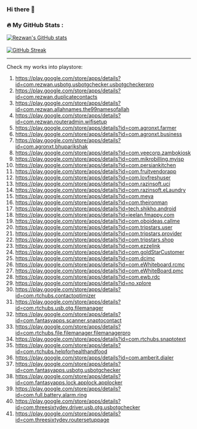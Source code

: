 ### Hi there 👋

<!-- ### 📊 Github Stats

  <p align="center"> <img src="https://github-readme-stats.vercel.app/api?username=rrsaikat&count_private=true&show_icons=true&include_all_commits=true" alt="RRSaikat | Stats" /> -->
  
  ### 🔥 My GitHub Stats :
[![Rezwan's GitHub stats](https://github-readme-stats.vercel.app/api?username=rrsaikat&show_icons=true&theme=vue-dark&hide_border=true&date_format=M%20j%5B%2C%20Y%5D)](https://github.com/rrsaikat/github-readme-stats) <br> <br>
[![GitHub Streak](http://github-readme-streak-stats.herokuapp.com?user=rrsaikat&theme=vue-dark&hide_border=true&date_format=M%20j%5B%2C%20Y%5D)](https://git.io/streak-stats)
<hr>


<!--
**rrsaikat/RRSaikat** is a ✨ _special_ ✨ repository because its `README.md` (this file) appears on your GitHub profile.

Here are some ideas to get you started:

- 🔭 I’m currently working on ...
- 🌱 I’m currently learning ...
- 👯 I’m looking to collaborate on ...
- 🤔 I’m looking for help with ...
- 💬 Ask me about ...
- 📫 How to reach me: ...
- 😄 Pronouns: ...
- ⚡ Fun fact: ...
-->

Check my works into playstore:

1.  https://play.google.com/store/apps/details?id=com.rezwan.usbotg.usbotgchecker.usbotgcheckerpro
2.  https://play.google.com/store/apps/details?id=com.rezwan.duplicatecontacts
3.  https://play.google.com/store/apps/details?id=com.rezwan.allahnames.the99namesofallah
4.  https://play.google.com/store/apps/details?id=com.rezwan.routeradmin.wifisetup
5.  https://play.google.com/store/apps/details?id=com.agronxt.farmer
6.  https://play.google.com/store/apps/details?id=com.agronxt.business
7.  https://play.google.com/store/apps/details?id=com.agronxt.bhuparikshak
8.  https://play.google.com/store/apps/details?id=com.veecorp.zambokiosk
9.  https://play.google.com/store/apps/details?id=com.mikrobilling.myisp
10. https://play.google.com/store/apps/details?id=com.persiankitchen
11. https://play.google.com/store/apps/details?id=com.fruitvendorapp
12. https://play.google.com/store/apps/details?id=com.lovfreshuser
13. https://play.google.com/store/apps/details?id=com.razinsoft.uci
14. https://play.google.com/store/apps/details?id=com.razinsoft.eLaundry
15. https://play.google.com/store/apps/details?id=com.meya
16. https://play.google.com/store/apps/details?id=com.theironman
17. https://play.google.com/store/apps/details?id=tech.shikho.android
18. https://play.google.com/store/apps/details?id=jeelan.fmappy.com
19. https://play.google.com/store/apps/details?id=com.oboideas.callme
20. https://play.google.com/store/apps/details?id=com.tripstars.user
21. https://play.google.com/store/apps/details?id=com.tripstars.provider
22. https://play.google.com/store/apps/details?id=com.tripstars.shop
23. https://play.google.com/store/apps/details?id=com.ezzelink
24. https://play.google.com/store/apps/details?id=com.goldStarCustomer
25. https://play.google.com/store/apps/details?id=com.dcimc
26. https://play.google.com/store/apps/details?id=com.eWhiteboard.rcmc
27. https://play.google.com/store/apps/details?id=com.eWhiteBoard.pmc
28. https://play.google.com/store/apps/details?id=com.ewb.rdc
29. https://play.google.com/store/apps/details?id=no.xplore
30. https://play.google.com/store/apps/details?id=com.rtchubs.contactoptimizer
31. https://play.google.com/store/apps/details?id=com.rtchubs.usb.otg.filemanager
32. https://play.google.com/store/apps/details?id=com.fantasyapps.scanner.snaptocontact
33. https://play.google.com/store/apps/details?id=com.rtchubs.file.filemanager.filemanagerpro
34. https://play.google.com/store/apps/details?id=com.rtchubs.snaptotext
35. https://play.google.com/store/apps/details?id=com.rtchubs.helpforhealthandfood
36. https://play.google.com/store/apps/details?id=com.amberit.dialer
37. https://play.google.com/store/apps/details?id=com.fantasyapps.usbotg.usbotgchecker
38. https://play.google.com/store/apps/details?id=com.fantasyapps.lock.applock.applocker
39. https://play.google.com/store/apps/details?id=com.full.battery.alarm.ring
40. https://play.google.com/store/apps/details?id=com.threesixtydev.driver.usb.otg.usbotgchecker
41. https://play.google.com/store/apps/details?id=com.threesixtydev.routersetuppage
